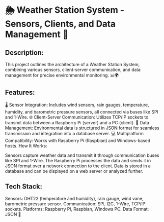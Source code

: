 # 🌦️ Weather Station System - Sensors, Clients, and Data Management 📡

## Description:
This project outlines the architecture of a Weather Station System, combining various sensors, client-server communication, and data management for precise environmental monitoring. 📊🌍

## Features:
🌡️ Sensor Integration: Includes wind sensors, rain gauges, temperature, humidity, and barometric pressure sensors, all connected via buses like SPI and 1-Wire.
🌐 Client-Server Communication: Utilizes TCP/IP sockets to transmit data between a Raspberry Pi (server) and a PC (client).
📂 Data Management: Environmental data is structured in JSON format for seamless transmission and integration into a database server.
💻 Multiplatform Compatibility: Works with Raspberry Pi (Raspbian) and Windows-based hosts.
How It Works:

Sensors capture weather data and transmit it through communication buses like SPI and 1-Wire.
The Raspberry Pi processes the data and sends it in JSON format over a network connection to the client.
Data is stored in a database and can be displayed on a web server or analyzed further.

## Tech Stack:
Sensors: DHT22 (temperature and humidity), rain gauge, wind vane, barometric pressure sensor.
Communication: SPI, I2C, 1-Wire, TCP/IP sockets.
Platforms: Raspberry Pi, Raspbian, Windows PC.
Data Format: JSON 📄
